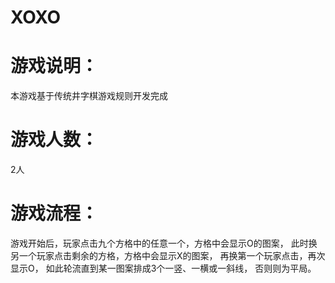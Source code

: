 XOXO
====

游戏说明：
==
本游戏基于传统井字棋游戏规则开发完成

游戏人数：
==
2人

游戏流程：
==
游戏开始后，玩家点击九个方格中的任意一个，方格中会显示O的图案，
此时换另一个玩家点击剩余的方格，方格中会显示X的图案，
再换第一个玩家点击，再次显示O，
如此轮流直到某一图案排成3个一竖、一横或一斜线，
否则则为平局。
